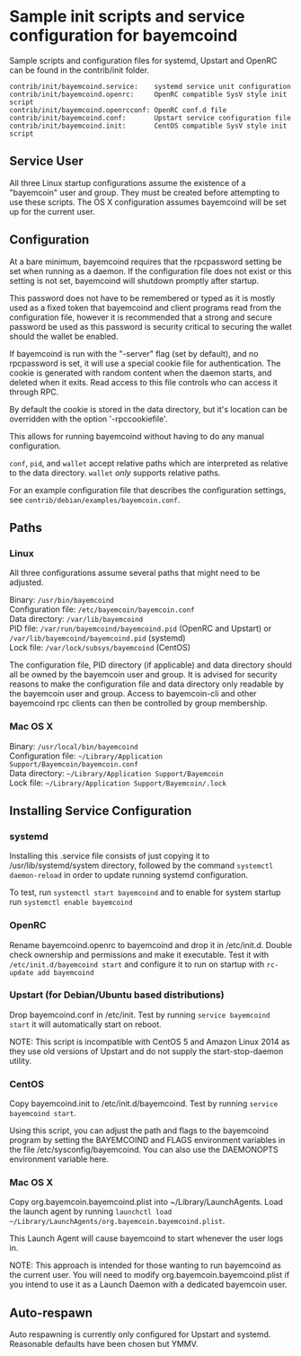 Sample init scripts and service configuration for bayemcoind
==========================================================

Sample scripts and configuration files for systemd, Upstart and OpenRC
can be found in the contrib/init folder.

    contrib/init/bayemcoind.service:    systemd service unit configuration
    contrib/init/bayemcoind.openrc:     OpenRC compatible SysV style init script
    contrib/init/bayemcoind.openrcconf: OpenRC conf.d file
    contrib/init/bayemcoind.conf:       Upstart service configuration file
    contrib/init/bayemcoind.init:       CentOS compatible SysV style init script

Service User
---------------------------------

All three Linux startup configurations assume the existence of a "bayemcoin" user
and group.  They must be created before attempting to use these scripts.
The OS X configuration assumes bayemcoind will be set up for the current user.

Configuration
---------------------------------

At a bare minimum, bayemcoind requires that the rpcpassword setting be set
when running as a daemon.  If the configuration file does not exist or this
setting is not set, bayemcoind will shutdown promptly after startup.

This password does not have to be remembered or typed as it is mostly used
as a fixed token that bayemcoind and client programs read from the configuration
file, however it is recommended that a strong and secure password be used
as this password is security critical to securing the wallet should the
wallet be enabled.

If bayemcoind is run with the "-server" flag (set by default), and no rpcpassword is set,
it will use a special cookie file for authentication. The cookie is generated with random
content when the daemon starts, and deleted when it exits. Read access to this file
controls who can access it through RPC.

By default the cookie is stored in the data directory, but it's location can be overridden
with the option '-rpccookiefile'.

This allows for running bayemcoind without having to do any manual configuration.

`conf`, `pid`, and `wallet` accept relative paths which are interpreted as
relative to the data directory. `wallet` *only* supports relative paths.

For an example configuration file that describes the configuration settings,
see `contrib/debian/examples/bayemcoin.conf`.

Paths
---------------------------------

### Linux

All three configurations assume several paths that might need to be adjusted.

Binary:              `/usr/bin/bayemcoind`  
Configuration file:  `/etc/bayemcoin/bayemcoin.conf`  
Data directory:      `/var/lib/bayemcoind`  
PID file:            `/var/run/bayemcoind/bayemcoind.pid` (OpenRC and Upstart) or `/var/lib/bayemcoind/bayemcoind.pid` (systemd)  
Lock file:           `/var/lock/subsys/bayemcoind` (CentOS)  

The configuration file, PID directory (if applicable) and data directory
should all be owned by the bayemcoin user and group.  It is advised for security
reasons to make the configuration file and data directory only readable by the
bayemcoin user and group.  Access to bayemcoin-cli and other bayemcoind rpc clients
can then be controlled by group membership.

### Mac OS X

Binary:              `/usr/local/bin/bayemcoind`  
Configuration file:  `~/Library/Application Support/Bayemcoin/bayemcoin.conf`  
Data directory:      `~/Library/Application Support/Bayemcoin`  
Lock file:           `~/Library/Application Support/Bayemcoin/.lock`  

Installing Service Configuration
-----------------------------------

### systemd

Installing this .service file consists of just copying it to
/usr/lib/systemd/system directory, followed by the command
`systemctl daemon-reload` in order to update running systemd configuration.

To test, run `systemctl start bayemcoind` and to enable for system startup run
`systemctl enable bayemcoind`

### OpenRC

Rename bayemcoind.openrc to bayemcoind and drop it in /etc/init.d.  Double
check ownership and permissions and make it executable.  Test it with
`/etc/init.d/bayemcoind start` and configure it to run on startup with
`rc-update add bayemcoind`

### Upstart (for Debian/Ubuntu based distributions)

Drop bayemcoind.conf in /etc/init.  Test by running `service bayemcoind start`
it will automatically start on reboot.

NOTE: This script is incompatible with CentOS 5 and Amazon Linux 2014 as they
use old versions of Upstart and do not supply the start-stop-daemon utility.

### CentOS

Copy bayemcoind.init to /etc/init.d/bayemcoind. Test by running `service bayemcoind start`.

Using this script, you can adjust the path and flags to the bayemcoind program by
setting the BAYEMCOIND and FLAGS environment variables in the file
/etc/sysconfig/bayemcoind. You can also use the DAEMONOPTS environment variable here.

### Mac OS X

Copy org.bayemcoin.bayemcoind.plist into ~/Library/LaunchAgents. Load the launch agent by
running `launchctl load ~/Library/LaunchAgents/org.bayemcoin.bayemcoind.plist`.

This Launch Agent will cause bayemcoind to start whenever the user logs in.

NOTE: This approach is intended for those wanting to run bayemcoind as the current user.
You will need to modify org.bayemcoin.bayemcoind.plist if you intend to use it as a
Launch Daemon with a dedicated bayemcoin user.

Auto-respawn
-----------------------------------

Auto respawning is currently only configured for Upstart and systemd.
Reasonable defaults have been chosen but YMMV.
